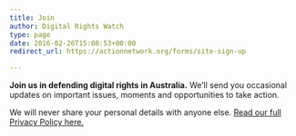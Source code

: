 ```yaml
---
title: Join
author: Digital Rights Watch
type: page
date: 2016-02-26T15:08:53+00:00
redirect_url: https://actionnetwork.org/forms/site-sign-up

---
```

**Join us in defending digital rights in Australia.**
We&#8217;ll send you occasional updates on important issues, moments and opportunities to take action.

<link href='https://actionnetwork.org/css/style-embed-v3.css' rel='stylesheet' type='text/css' />

<div id='can-form-area-site-sign-up' style='width: 100%'>
  <!-- this div is the target for our HTML insertion -->
</div>

We will never share your personal details with anyone else. [Read our full Privacy Policy here.][1]

 [1]: /privacy-policy/
